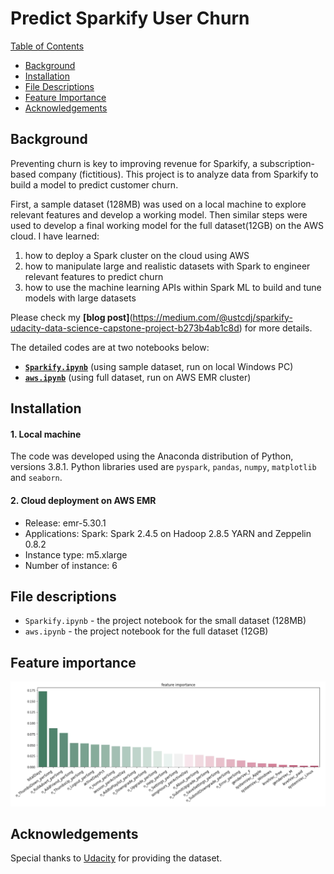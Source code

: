 # Predict Sparkify User Churn
[Table of Contents](#Table_of_Contents)
  - [Background](#background)
  - [Installation](#installation)
  - [File Descriptions](#file-descriptions)
  - [Feature Importance](#feature-importance)
  - [Acknowledgements](#acknowledgements)

## Background
Preventing churn is key to improving revenue for Sparkify, a subscription-based company (fictitious). This project is to analyze data from Sparkify to build a model to predict customer churn.

First, a sample dataset (128MB) was used on a local machine to explore relevant features and develop a working model. Then similar steps were used to develop a final working model for the full dataset(12GB) on the AWS cloud. I have learned:
1. how to deploy a Spark cluster on the cloud using AWS
2. how to manipulate large and realistic datasets with Spark to engineer relevant features to predict churn
3. how to use the machine learning APIs within Spark ML to build and tune models with large datasets

Please check my **[blog post]**(https://medium.com/@ustcdj/sparkify-udacity-data-science-capstone-project-b273b4ab1c8d) for more details.

The detailed codes are at two notebooks below:
- **[`Sparkify.ipynb`](https://github.com/ustcdj/Sparkify_Churn_Analysis/blob/master/Sparkify.ipynb)** (using sample dataset, run on local Windows PC)
- **[`aws.ipynb`](https://github.com/ustcdj/Sparkify_Churn_Analysis/blob/master/aws.ipynb)** (using full dataset, run on AWS EMR cluster)

## Installation
#### 1. Local machine
The code was developed using the Anaconda distribution of Python, versions 3.8.1. Python libraries used are `pyspark`, `pandas`, `numpy`, `matplotlib` and `seaborn`.

#### 2. Cloud deployment on AWS EMR
- Release: emr-5.30.1
- Applications: Spark: Spark 2.4.5 on Hadoop 2.8.5 YARN and Zeppelin 0.8.2
- Instance type: m5.xlarge
- Number of instance: 6

## File descriptions
* `Sparkify.ipynb` - the project notebook for the small dataset (128MB)
* `aws.ipynb` - the project notebook for the full dataset (12GB)


## Feature importance
<img src="images/gbt_fi.jpg" width=800>


## Acknowledgements
Special thanks to [Udacity](https://www.udacity.com/) for providing the dataset.
